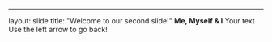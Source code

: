 ---
layout: slide
title: "Welcome to our second slide!"
**Me, Myself & I**
Your text
Use the left arrow to go back!
